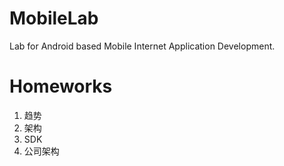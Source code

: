 # MobileLab

Lab for Android based Mobile Internet Application Development.

# Homeworks

1. 趋势
2. 架构
3. SDK
4. 公司架构

